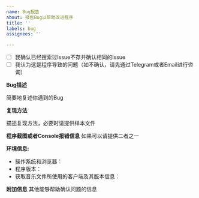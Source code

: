```yaml
---
name: Bug报告
about: 报告Bug以帮助改进程序
title: ''
labels: bug
assignees: ''

---
```


- [ ] 我确认已经搜索过Issue不存并确认相同的Issue
- [ ] 我认为这是程序导致的问题（如不确认，请先通过Telegram或者Email进行咨询）

**Bug描述**

简要地复述你遇到的Bug

**复现方法**

描述复现方法，必要时请提供样本文件

**程序截图或者Console报错信息**
如果可以请提供二者之一

**环境信息:**

 - 操作系统和浏览器：
 - 程序版本：
 - 获取音乐文件所使用的客户端及其版本信息：

**附加信息**
其他能够帮助确认问题的信息

